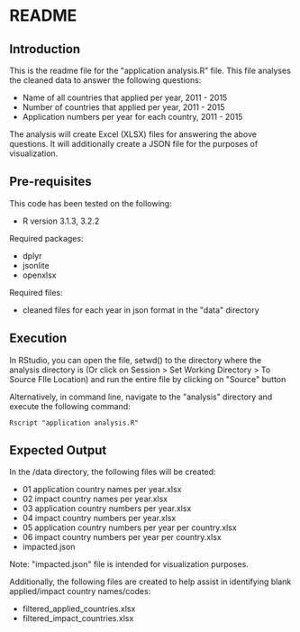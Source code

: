 README
======

Introduction
------------
This is the readme file for the "application analysis.R" file. This file analyses the cleaned data to answer the following questions:

- Name of all countries that applied per year, 2011 - 2015
- Number of countries that applied per year, 2011 - 2015
- Application numbers per year for each country, 2011 - 2015

The analysis will create Excel (XLSX) files for answering the above questions. It will additionally create a JSON file for the purposes of visualization.

Pre-requisites
--------------
This code has been tested on the following:

- R version 3.1.3, 3.2.2

Required packages:
- dplyr
- jsonlite
- openxlsx

Required files:
- cleaned files for each year in json format in the "data" directory

Execution
---------
In RStudio, you can open the file, setwd() to the directory where the analysis directory is (Or click on Session > Set Working Directory > To Source FIle Location) and run the entire file by clicking on "Source" button

Alternatively, in command line, navigate to the "analysis" directory and execute the following command:

```
Rscript "application analysis.R"
```

Expected Output
---------------
In the /data directory, the following files will be created:
- 01 application country names per year.xlsx
- 02 impact country names per year.xlsx
- 03 application country numbers per year.xlsx
- 04 impact country numbers per year.xlsx
- 05 application country numbers per year per country.xlsx
- 06 impact country numbers per year per country.xlsx
- impacted.json

Note: "impacted.json" file is intended for visualization purposes.

Additionally, the following files are created to help assist in identifying blank applied/impact country names/codes:
- filtered_applied_countries.xlsx
- filtered_impact_countries.xlsx
